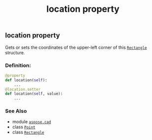 ﻿---
title: location property
second_title: Aspose.CAD for Python via .NET API References
description: 
type: docs
weight: 200
url: /python-net/aspose.cad/rectangle/location/
is_root: false
---

## location property


Gets or sets the coordinates of the upper-left corner of this [`Rectangle`](/cad/python-net/aspose.cad/rectangle) structure.
### Definition:
```python
@property
def location(self):
    ...
@location.setter
def location(self, value):
    ...
```

### See Also
* module [`aspose.cad`](../../)
* class [`Point`](/cad/python-net/aspose.cad/point)
* class [`Rectangle`](/cad/python-net/aspose.cad/rectangle)
